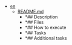 - <a href = "E:\Node_projects\Node_Way\Education\Timur_Video_Node.js\part_7\InversionOfControl-master\sandboxedModule\en\cat.en\dir.en.md">en</a>
    - <a href = "E:\Node_projects\Node_Way\Education\Timur_Video_Node.js\part_7\InversionOfControl-master\sandboxedModule\en\README.md">README.md</a>
        - *## Description
        - *## Files
        - *## How to execute
        - *## Tasks
        - *## Additional tasks
